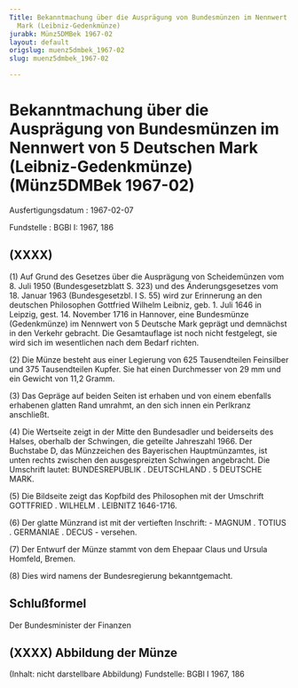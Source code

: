 ```yaml
---
Title: Bekanntmachung über die Ausprägung von Bundesmünzen im Nennwert von 5 Deutschen
  Mark (Leibniz-Gedenkmünze)
jurabk: Münz5DMBek 1967-02
layout: default
origslug: muenz5dmbek_1967-02
slug: muenz5dmbek_1967-02

---
```


# Bekanntmachung über die Ausprägung von Bundesmünzen im Nennwert von 5 Deutschen Mark (Leibniz-Gedenkmünze) (Münz5DMBek 1967-02)

Ausfertigungsdatum
:   1967-02-07

Fundstelle
:   BGBl I: 1967, 186



## (XXXX)

(1) Auf Grund des Gesetzes über die Ausprägung von Scheidemünzen vom
8\. Juli 1950 (Bundesgesetzblatt S. 323) und des Änderungsgesetzes vom
18\. Januar 1963 (Bundesgesetzbl. I S. 55) wird zur Erinnerung an den
deutschen Philosophen Gottfried Wilhelm Leibniz, geb. 1. Juli 1646 in
Leipzig, gest. 14. November 1716 in Hannover, eine Bundesmünze
(Gedenkmünze) im Nennwert von 5 Deutsche Mark geprägt und demnächst in
den Verkehr gebracht. Die Gesamtauflage ist noch nicht festgelegt, sie
wird sich im wesentlichen nach dem Bedarf richten.

(2) Die Münze besteht aus einer Legierung von 625 Tausendteilen
Feinsilber und 375 Tausendteilen Kupfer. Sie hat einen Durchmesser von
29 mm und ein Gewicht von 11,2 Gramm.

(3) Das Gepräge auf beiden Seiten ist erhaben und von einem ebenfalls
erhabenen glatten Rand umrahmt, an den sich innen ein Perlkranz
anschließt.

(4) Die Wertseite zeigt in der Mitte den Bundesadler und beiderseits
des Halses, oberhalb der Schwingen, die geteilte Jahreszahl 1966. Der
Buchstabe D, das Münzzeichen des Bayerischen Hauptmünzamtes, ist unten
rechts zwischen den ausgespreizten Schwingen angebracht. Die Umschrift
lautet: BUNDESREPUBLIK . DEUTSCHLAND . 5 DEUTSCHE MARK.

(5) Die Bildseite zeigt das Kopfbild des Philosophen mit der Umschrift
GOTTFRIED . WILHELM . LEIBNITZ 1646-1716.

(6) Der glatte Münzrand ist mit der vertieften Inschrift: - MAGNUM .
TOTIUS . GERMANIAE . DECUS - versehen.

(7) Der Entwurf der Münze stammt von dem Ehepaar Claus und Ursula
Homfeld, Bremen.

(8) Dies wird namens der Bundesregierung bekanntgemacht.


## Schlußformel

Der Bundesminister der Finanzen


## (XXXX) Abbildung der Münze

(Inhalt: nicht darstellbare Abbildung)
Fundstelle: BGBl I 1967, 186

